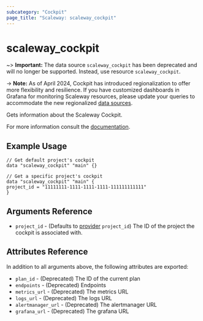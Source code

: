 ```yaml
---
subcategory: "Cockpit"
page_title: "Scaleway: scaleway_cockpit"
---
```

# scaleway_cockpit


~> **Important:**  The data source `scaleway_cockpit` has been deprecated and will no longer be supported. Instead, use resource `scaleway_cockpit`.

-> **Note:**
As of April 2024, Cockpit has introduced regionalization to offer more flexibility and resilience.
If you have customized dashboards in Grafana for monitoring Scaleway resources, please update your queries to accommodate the new regionalized [data sources](../resources/cockpit_source.md).

Gets information about the Scaleway Cockpit.

For more information consult the [documentation](https://www.scaleway.com/en/docs/observability/cockpit/concepts/).

## Example Usage

```hcl
// Get default project's cockpit
data "scaleway_cockpit" "main" {}
```

```hcl
// Get a specific project's cockpit
data "scaleway_cockpit" "main" {
project_id = "11111111-1111-1111-1111-111111111111"
}
```

## Arguments Reference

- `project_id` - (Defaults to [provider](../index.md#project_id) `project_id`) The ID of the project the cockpit is associated with.


## Attributes Reference

In addition to all arguments above, the following attributes are exported:

- `plan_id` - (Deprecated) The ID of the current plan
- `endpoints` - (Deprecated) Endpoints
- `metrics_url` - (Deprecated) The metrics URL
- `logs_url` - (Deprecated) The logs URL
- `alertmanager_url` - (Deprecated) The alertmanager URL
- `grafana_url` - (Deprecated) The grafana URL